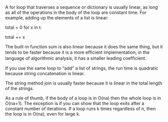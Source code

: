 A for loop that traverses a sequence or dictionary is usually linear, as long as all of the operations in the body of the loop are constant time. For example, adding up the elements of a list is linear:

total = 0 for x in t:

total += x

The built-in function sum is also linear because it does the same thing, but it tends to be faster because it is a more efﬁcient implementation; in the language of algorithmic analysis, it has a smaller leading coefﬁcient.

If you use the same loop to “add” a list of strings, the run time is quadratic because string concatenation is linear.

The string method join is usually faster because it is linear in the total length of the strings.

As a rule of thumb, if the body of a loop is in O(na) then the whole loop is in O(na+1). The exception is if you can show that the loop exits after a constant number of iterations. If a loop runs k times regardless of n, then the loop is in O(na), even for large k.